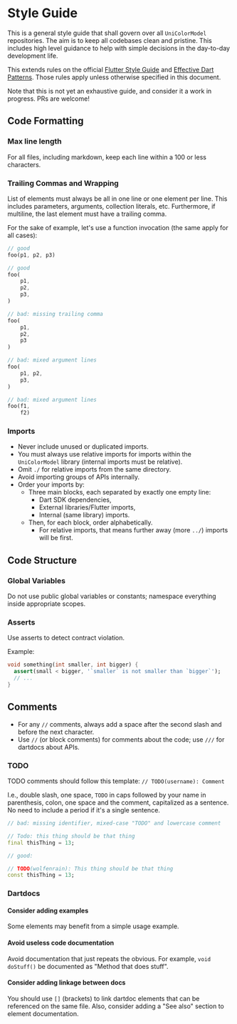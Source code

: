 # Style Guide

This is a general style guide that shall govern over all `UniColorModel` repositories. The aim is
to keep all codebases clean and pristine. This includes high level guidance to help with simple
decisions in the day-to-day development life.

This extends rules on the
official [Flutter Style Guide](https://github.com/flutter/flutter/wiki/Style-guide-for-Flutter-repo)
and [Effective Dart Patterns](https://dart.dev/guides/language/effective-dart). Those rules apply
unless otherwise specified in this document.

Note that this is not yet an exhaustive guide, and consider it a work in progress. PRs are welcome!

## Code Formatting

### Max line length

For all files, including markdown, keep each line within a 100 or less characters.

### Trailing Commas and Wrapping

List of elements must always be all in one line or one element per line. This includes parameters,
arguments, collection literals, etc. Furthermore, if multiline, the last element must have a
trailing comma.

For the sake of example, let's use a function invocation (the same apply for all cases):

```dart
// good
foo(p1, p2, p3)

// good
foo(
    p1,
    p2,
    p3,
)

// bad: missing trailing comma
foo(
    p1,
    p2,
    p3
)

// bad: mixed argument lines
foo(
    p1, p2,
    p3,
)

// bad: mixed argument lines
foo(f1,
    f2)
```

### Imports

- Never include unused or duplicated imports.
- You must always use relative imports for imports within the `UniColorModel` library
  (internal imports must be relative).
- Omit `./` for relative imports from the same directory.
- Avoid importing groups of APIs internally.
- Order your imports by:
  - Three main blocks, each separated by exactly one empty line:
    - Dart SDK dependencies,
    - External libraries/Flutter imports,
    - Internal (same library) imports.
  - Then, for each block, order alphabetically.
    - For relative imports, that means further away (more `../`) imports will be first.

## Code Structure

### Global Variables

Do not use public global variables or constants; namespace everything inside appropriate scopes.

### Asserts

Use asserts to detect contract violation.

Example:

```dart
void something(int smaller, int bigger) {
  assert(small < bigger, '`smaller` is not smaller than `bigger`');
  // ...
}
```

## Comments

- For any `//` comments, always add a space after the second slash and before the next character.
- Use `//` (or block comments) for comments about the code; use `///` for dartdocs about APIs.

### TODO

TODO comments should follow this template: `// TODO(username): Comment`

I.e., double slash, one space, `TODO` in caps followed by your name in parenthesis, colon, one space
and the comment, capitalized as a sentence. No need to include a period if it's a single sentence.

```dart
// bad: missing identifier, mixed-case "TODO" and lowercase comment

// Todo: this thing should be that thing
final thisThing = 13;

// good:

// TODO(wolfenrain): This thing should be that thing
const thisThing = 13;
```

### Dartdocs

#### Consider adding examples

Some elements may benefit from a simple usage example.

#### Avoid useless code documentation

Avoid documentation that just repeats the obvious. For example, `void doStuff()` be documented as
"Method that does stuff".

#### Consider adding linkage between docs

You should use `[]` (brackets) to link dartdoc elements that can be referenced on the same file.
Also, consider adding a "See also" section to element documentation.
